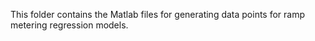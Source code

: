 This folder contains the Matlab files for generating data points for ramp metering regression models.
